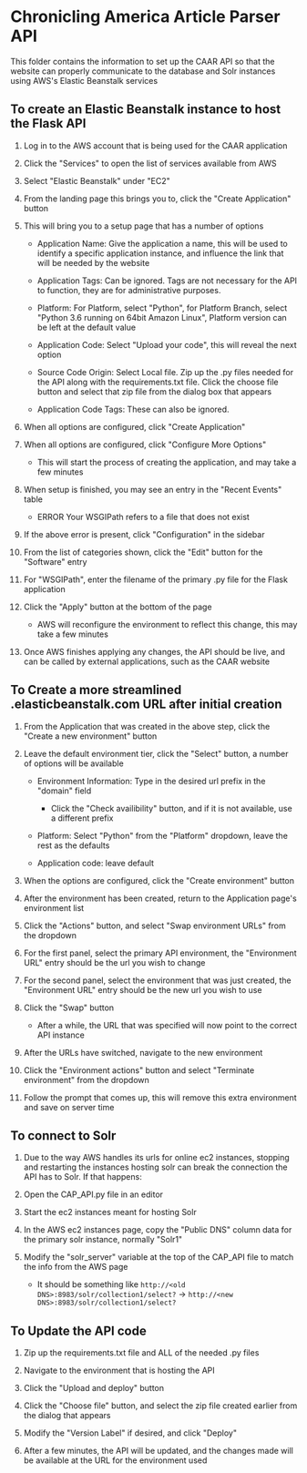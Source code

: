 Chronicling America Article Parser API
==================================
This folder contains the information to set up the CAAR API so that the website can properly communicate to the database and Solr instances using AWS's Elastic Beanstalk services


To create an Elastic Beanstalk instance to host the Flask API
----------------------

1. Log in to the AWS account that is being used for the CAAR application
	
1. Click the "Services" to open the list of services available from AWS

1. Select "Elastic Beanstalk" under "EC2"

1. From the landing page this brings you to, click the "Create Application" button

1. This will bring you to a setup page that has a number of options

	 - Application Name: Give the application a name, this will be used to identify a specific application instance, and influence the link that will be needed by the website

	- Application Tags: Can be ignored. Tags are not necessary for the API to function, they are for administrative purposes.

	- Platform: For Platform, select "Python", for Platform Branch, select "Python 3.6 running on 64bit Amazon Linux", Platform version can be left at the default value

	- Application Code: Select "Upload your code", this will reveal the next option

	- Source Code Origin: Select Local file. Zip up the .py files needed for the API along with the requirements.txt file. Click the choose file button and select that zip file from the dialog box that appears

	- Application Code Tags: These can also be ignored.

1. When all options are configured, click "Create Application"

1. When all options are configured, click "Configure More Options"

	 - This will start the process of creating the application, and may take a few minutes

1. When setup is finished, you may see an entry in the "Recent Events" table

	- ERROR Your WSGIPath refers to a file that does not exist

 1. If the above error is present, click "Configuration" in the sidebar

 2. From the list of categories shown, click the "Edit" button for the "Software" entry

 3. For "WSGIPath", enter the filename of the primary .py file for the Flask application

 4. Click the "Apply" button at the bottom of the page

	- AWS will reconfigure the environment to reflect this change, this may take a few minutes

1. Once AWS finishes applying any changes, the API should be live, and can be called by external applications, such as the CAAR website

	

To Create a more streamlined <prefix>.elasticbeanstalk.com URL after initial creation
---------------------------------

 1. From the Application that was created in the above step, click the "Create a new environment" button

 1. Leave the default environment tier, click the "Select" button, a number of options will be available

	  - Environment Information: Type in the desired url prefix in the "domain" field

		   - Click the "Check availibility" button, and if it is not available, use a different prefix

	- Platform: Select "Python" from the "Platform" dropdown, leave the rest as the defaults
		
	 - Application code: leave default

 1. When the options are configured, click the "Create environment" button

 1. After the environment has been created, return to the Application page's environment list

 1. Click the "Actions" button, and select "Swap environment URLs" from the dropdown

 1. For the first panel, select the primary API environment, the "Environment URL" entry should be the url you wish to change

 1. For the second panel, select the environment that was just created, the "Environment URL" entry should be the new url you wish to use

 1. Click the "Swap" button

	  - After a while, the URL that was specified will now point to the correct API instance

 1. After the URLs have switched, navigate to the new environment

 1. Click the "Environment actions" button and select "Terminate environment" from the dropdown

 1. Follow the prompt that comes up, this will remove this extra environment and save on server time
		

To connect to Solr
---

1. Due to the way AWS handles its urls for online ec2 instances, stopping and restarting the instances hosting solr can break the connection the API has to Solr. If that happens:
	
1. Open the CAP_API.py file in an editor
	
1. Start the ec2 instances meant for hosting Solr
	
1. In the AWS ec2 instances page, copy the "Public DNS" column data for the primary solr instance, normally "Solr1"
	
1. Modify the "solr_server" variable at the top of the CAP_API file to match the info from the AWS page
	 - It should be something like `http://<old DNS>:8983/solr/collection1/select?` -> `http://<new DNS>:8983/solr/collection1/select?`

To Update the API code
---

1. Zip up the requirements.txt file and ALL of the needed .py files

1. Navigate to the environment that is hosting the API

1. Click the "Upload and deploy" button

1. Click the "Choose file" button, and select the zip file created earlier from the dialog that appears

1. Modify the "Version Label" if desired, and click "Deploy"

 1. After a few minutes, the API will be updated, and the changes made will be available at the URL for the environment used
		